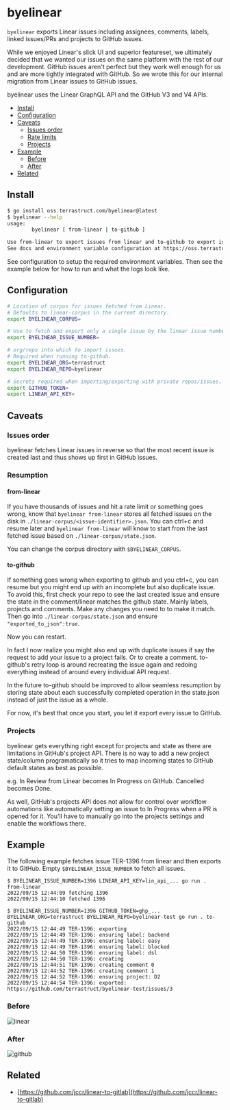 # byelinear

`byelinear` exports Linear issues including assignees, comments, labels, linked issues/PRs and projects to GitHub issues.

While we enjoyed Linear's slick UI and superior featureset, we ultimately decided that we
wanted our issues on the same platform with the rest of our development. GitHub issues
aren't perfect but they work well enough for us and are more tightly integrated with
GitHub. So we wrote this for our internal migration from Linear issues to GitHub issues.

byelinear uses the Linear GraphQL API and the GitHub V3 and V4 APIs.

<!-- toc -->

- [Install](#install)
- [Configuration](#configuration)
- [Caveats](#caveats)
  * [Issues order](#issues-order)
  * [Rate limits](#rate-limits)
  * [Projects](#projects)
- [Example](#example)
  * [Before](#before)
  * [After](#after)
- [Related](#related)

<!-- tocstop -->

## Install

```sh
$ go install oss.terrastruct.com/byelinear@latest
$ byelinear --help
usage:
        byelinear [ from-linear | to-github ]

Use from-linear to export issues from linear and to-github to export issues to github.
See docs and environment variable configuration at https://oss.terrastruct.com/byelinear
```

See configuration to setup the required environment variables. Then see the example below
for how to run and what the logs look like.

## Configuration

```sh
# Location of corpus for issues fetched from Linear.
# Defaults to linear-corpus in the current directory.
export BYELINEAR_CORPUS=

# Use to fetch and export only a single issue by the linear issue number. Useful for testing.
export BYELINEAR_ISSUE_NUMBER=

# org/repo into which to import issues.
# Required when running to-github.
export BYELINEAR_ORG=terrastruct
export BYELINEAR_REPO=byelinear

# Secrets required when importing/exporting with private repos/issues.
export GITHUB_TOKEN=
export LINEAR_API_KEY=
```

## Caveats

### Issues order

byelinear fetches Linear issues in reverse so that the most recent issue is created last
and thus shows up first in GitHub issues.

### Resumption

#### from-linear

If you have thousands of issues and hit a rate limit or something goes wrong, know that
`byelinear from-linear` stores all fetched issues on the disk in
`./linear-corpus/<issue-identifier>.json`. You can ctrl+c and resume later and `byelinear
from-linear` will know to start from the last fetched issue based on
`./linear-corpus/state.json`.

You can change the corpus directory with `$BYELINEAR_CORPUS`.

#### to-github

If something goes wrong when exporting to github and you ctrl+c, you can resume but you
might end up with an incomplete but also duplicate issue. To avoid this, first check your
repo to see the last created issue and ensure the state in the comment/linear matches the
github state. Mainly labels, projects and comments. Make any changes you need to to make
it match. Then go into `./linear-corpus/state.json` and ensure `"exported_to_json":true`.

Now you can restart.

In fact I now realize you might also end up with duplicate issues if say the request to
add your issue to a project fails. Or to create a comment. to-github's retry loop is
around recreating the issue again and redoing everything instead of around every
individual API request.

In the future to-github should be improved to allow seamless resumption by storing state
about each successfully completed operation in the state.json instead of just the issue
as a whole.

For now, it's best that once you start, you let it export every issue to GitHub.

### Projects

byelinear gets everything right except for projects and state as there are limitations in
GitHub's project API. There is no way to add a new project state/column programatically so
it tries to map incoming states to GitHub default states as best as possible.

e.g. In Review from Linear becomes In Progress on GitHub. Cancelled becomes Done.

As well, GitHub's projects API does not allow for control over workflow automations like
automatically setting an issue to In Progress when a PR is opened for it. You'll have to
manually go into the projects settings and enable the workflows there.

## Example

The following example fetches issue TER-1396 from linear and then exports it to GitHub.
Empty `$BYELINEAR_ISSUE_NUMBER` to fetch all issues.

```
$ BYELINEAR_ISSUE_NUMBER=1396 LINEAR_API_KEY=lin_api_... go run . from-linear
2022/09/15 12:44:09 fetching 1396
2022/09/15 12:44:10 fetched 1396
```

```
$ BYELINEAR_ISSUE_NUMBER=1396 GITHUB_TOKEN=ghp_... BYELINEAR_ORG=terrastruct BYELINEAR_REPO=byelinear-test go run . to-github
2022/09/15 12:44:49 TER-1396: exporting
2022/09/15 12:44:49 TER-1396: ensuring label: backend
2022/09/15 12:44:49 TER-1396: ensuring label: easy
2022/09/15 12:44:49 TER-1396: ensuring label: blocked
2022/09/15 12:44:50 TER-1396: ensuring label: dsl
2022/09/15 12:44:50 TER-1396: creating
2022/09/15 12:44:51 TER-1396: creating comment 0
2022/09/15 12:44:52 TER-1396: creating comment 1
2022/09/15 12:44:52 TER-1396: ensuring project: D2
2022/09/15 12:44:54 TER-1396: exported: https://github.com/terrastruct/byelinear-test/issues/3
```

### Before

![linear](./TER-1396-linear.png)

### After

![github](./TER-1396-github.png)

## Related

- [https://github.com/jccr/linear-to-gitlab](https://github.com/jccr/linear-to-gitlab)
